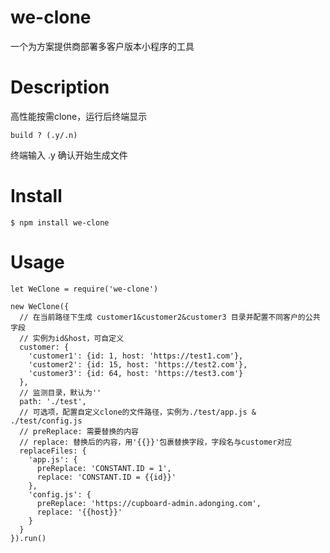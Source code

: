 # we-clone
一个为方案提供商部署多客户版本小程序的工具
# Description
高性能按需clone，运行后终端显示
```
build ? (.y/.n)
```
终端输入  .y  确认开始生成文件
# Install
`$ npm install we-clone`
# Usage
```
let WeClone = require('we-clone')

new WeClone({
  // 在当前路径下生成 customer1&customer2&customer3 目录并配置不同客户的公共字段
  // 实例为id&host，可自定义
  customer: {
    'customer1': {id: 1, host: 'https://test1.com'},
    'customer2': {id: 15, host: 'https://test2.com'},
    'customer3': {id: 64, host: 'https://test3.com'}
  },
  // 监测目录，默认为''
  path: './test',
  // 可选项，配置自定义clone的文件路径，实例为./test/app.js & ./test/config.js
  // preReplace: 需要替换的内容
  // replace: 替换后的内容，用'{{}}'包裹替换字段，字段名与customer对应
  replaceFiles: {
    'app.js': {
      preReplace: 'CONSTANT.ID = 1',
      replace: 'CONSTANT.ID = {{id}}'
    },
    'config.js': {
      preReplace: 'https://cupboard-admin.adonging.com',
      replace: '{{host}}'
    }
  }
}).run()
```

